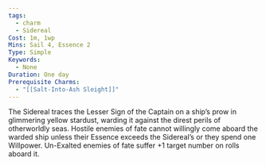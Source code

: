 ```yaml
---
tags:
  - charm
  - Sidereal
Cost: 1m, 1wp
Mins: Sail 4, Essence 2
Type: Simple
Keywords:
  - None
Duration: One day
Prerequisite Charms:
  - "[[Salt-Into-Ash Sleight]]"
---
```

The Sidereal traces the Lesser Sign of the Captain on a ship’s prow in glimmering yellow stardust, warding it against the direst perils of otherworldly seas. Hostile enemies of fate cannot willingly come aboard the warded ship unless their Essence exceeds the Sidereal’s or they spend one Willpower. Un-Exalted enemies of fate suffer +1 target number on rolls aboard it.